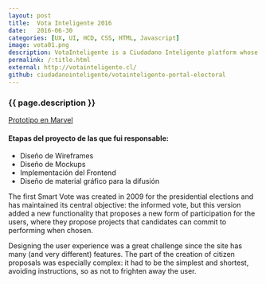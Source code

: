 ```yaml
---
layout: post
title:  Vota Inteligente 2016
date:   2016-06-30
categories: [UX, UI, HCD, CSS, HTML, Javascript]
image: vota01.png
description: VotaInteligente is a Ciudadano Inteligente platform whose objective is the active and informed participation of citizens in elections.
permalink: /:title.html
external: http://votainteligente.cl/
github: ciudadanointeligente/votainteligente-portal-electoral
---
```


<h3>{{ page.description }}</h3>

<a href="https://marvelapp.com/j72287" target="_blank"><i class="fa fa-file-image-o" aria-hidden="true"></i> Prototipo en Marvel</a>

<h4>Etapas del proyecto de las que fui responsable:</h4>
<ul class="linea list-unstyled">
  <li>Diseño de Wireframes</li>
  <li>Diseño de Mockups</li>
  <li>Implementación del Frontend</li>
  <li>Diseño de material gráfico para la difusión</li>
</ul>

The first Smart Vote was created in 2009 for the presidential elections and has maintained its central objective: the informed vote, but this version added a new functionality that proposes a new form of participation for the users, where they propose projects that candidates can commit to performing when chosen.

Designing the user experience was a great challenge since the site has many (and very different) features. The part of the creation of citizen proposals was especially complex: it had to be the simplest and shortest, avoiding instructions, so as not to frighten away the user.

<div class="main-slider">
  <div class="item"><img alt="" src="{{ site.baseurl }}img/content/vota2016/01.png" class="img-responsive"></div>
  <div class="item"><img alt="" src="{{ site.baseurl }}img/content/vota2016/03.png" class="img-responsive"></div>
  <div class="item"><img alt="" src="{{ site.baseurl }}img/content/vota2016/02.png" class="img-responsive"></div>
</div>
